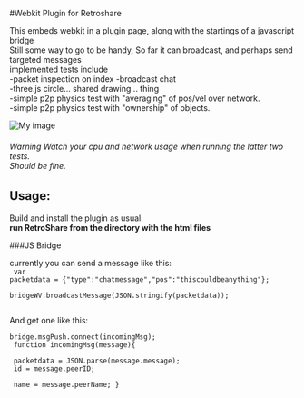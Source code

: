 #Webkit Plugin for Retroshare

This embeds webkit in a plugin page, along with the startings of a javascript bridge<br>
Still some way to go to be handy, So far it can broadcast, and perhaps send targeted messages<br>
implemented tests include<br>
-packet inspection on index
-broadcast chat<br>
-three.js circle... shared drawing... thing<br>
-simple p2p physics test with "averaging" of pos/vel over network.<br/>
-simple p2p physics test with "ownership" of objects.<br/>


![My image](http://chozabu.net/stuff/WebScriptRS.png)



###### Warning Watch your cpu and network usage when running the latter two tests.<br> Should be fine.

## Usage:

Build and install the plugin as usual.<br>
**run RetroShare from the directory with the html files**

###JS Bridge

currently you can send a message like this: <br>
<code>
var packetdata = {"type":"chatmessage","pos":"thiscouldbeanything"}; <br>
bridgeWV.broadcastMessage(JSON.stringify(packetdata)); <br>
</code>

And get one like this: <br>
<code>
bridge.msgPush.connect(incomingMsg); <br>
function incomingMsg(message){ <br>
  packetdata = JSON.parse(message.message); <br>
  id = message.peerID; <br>
  name = message.peerName;
}
</code>
